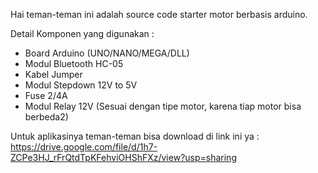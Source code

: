 Hai teman-teman ini adalah source code starter motor berbasis arduino.

Detail Komponen yang digunakan :
- Board Arduino (UNO/NANO/MEGA/DLL)
- Modul Bluetooth HC-05
- Kabel Jumper
- Modul Stepdown 12V to 5V
- Fuse 2/4A
- Modul Relay 12V (Sesuai dengan tipe motor, karena tiap motor bisa berbeda2)

Untuk aplikasinya teman-teman bisa download di link ini ya : https://drive.google.com/file/d/1h7-ZCPe3HJ_rFrQtdTpKFehviOHShFXz/view?usp=sharing
